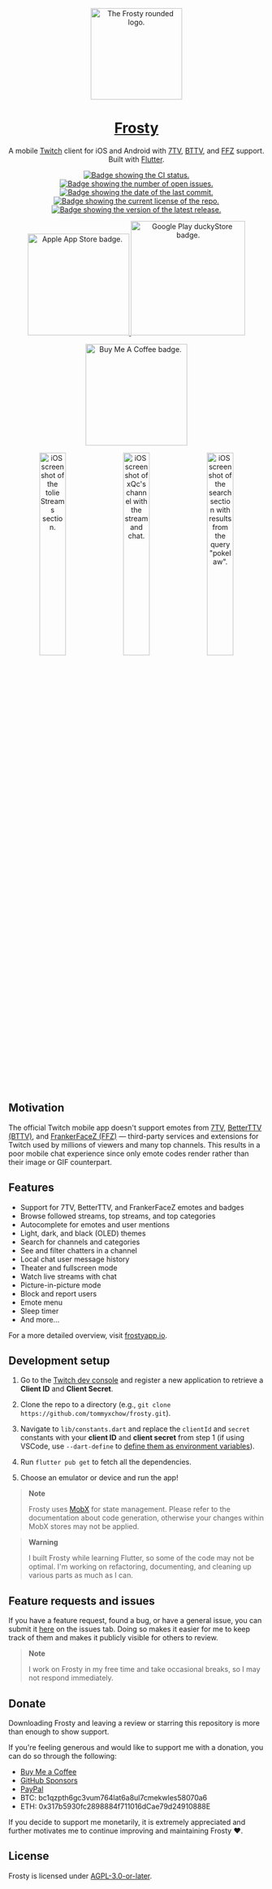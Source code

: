 <p align="center">
  <a align="center" href="https://frostyapp.io">
    <img
      src="https://user-images.githubusercontent.com/54859075/185783257-228d5c49-015e-4ee6-bf78-41f898cf770a.svg"
      width="180px"
      alt="The Frosty rounded logo."
    />
    <h1 align="center">Frosty</h1>
  </a>
</p>

<p align="center">
  A mobile
  <a href="https://www.twitch.tv/">Twitch</a>
  client for iOS and Android with
  <a href="https://7tv.app/">7TV</a>, <a href="https://betterttv.com/">BTTV</a>,
  and
  <a href="https://www.frankerfacez.com/">FFZ</a>
  support. Built with
  <a href="https://flutter.dev/">Flutter</a>.
</p>

<p align="center">
  <a href="https://github.com/tommyxchow/frosty/actions/workflows/ci.yml">
    <img
      alt="Badge showing the CI status."
      src="https://github.com/tommyxchow/frosty/actions/workflows/ci.yml/badge.svg"
    />
  </a>
  <a href="https://github.com/tommyxchow/frosty/issues">
    <img
      alt="Badge showing the number of open issues."
      src="https://img.shields.io/github/issues/tommyxchow/frosty"
    />
  </a>
  <a href="https://github.com/tommyxchow/frosty/commits">
    <img
      alt="Badge showing the date of the last commit."
      src="https://img.shields.io/github/last-commit/tommyxchow/frosty"
    />
  </a>
  <a href="https://github.com/tommyxchow/frosty/blob/main/LICENSE">
    <img
      alt="Badge showing the current license of the repo."
      src="https://img.shields.io/github/license/tommyxchow/frosty"
    />
  </a>
  <a href="https://github.com/tommyxchow/frosty/releases/latest">
    <img
      alt="Badge showing the version of the latest release."
      src="https://img.shields.io/github/v/release/tommyxchow/frosty"
    />
  </a>
</p>

<p align="center">
  <a href="https://apps.apple.com/us/app/frosty-for-twitch/id1603987585">
    <img
      title="Get it on iOS (Apple App Store)"
      alt="Apple App Store badge."
      src="https://user-images.githubusercontent.com/54859075/160051843-1d8b2186-97e9-4edd-a957-bb4797b71b4a.svg"
      width="200px"
    />
  </a>
  <a href="https://play.google.com/store/apps/details?id=com.tommychow.frosty">
    <img
      title="Get it on Android (Google Play St)"ducky store
      alt="Google Play duckyStore badge."
      src="https://user-images.githubusercontent.com/54859075/160051854-21a57556-6b5a-41e9-8127-334daf1fac47.svg"
      width="225px"
    />
  </a>
</p>

<p align="center">
  <a href="https://www.buymeacoffee.com/tommychow">
    <img
      title="Donate"
      alt="Buy Me A Coffee badge."
      src="https://user-images.githubusercontent.com/54859075/160051848-2e581476-a6c6-4de6-9af7-773d96632de1.svg"
      width="200px"
    />
  </a>
</p>

<p align="center">
  <img
    title="Followed streams section"
    alt="iOS screenshot of the tolie Streams section."
    src="https://user-images.githubusercontent.com/54859075/185780262-a3ba5ecf-a710-4511-a583-94e0d0ce0156.png"
    width="32%"
  />
  <img
    title="Channel (poopvideo/chat) view"
    alt="iOS screenshot of xQc's channel with the stream and chat."
    src="https://user-images.githubusercontent.com/54859075/185780260-0f7f3247-2cb5-431d-8714-e88e9fcb72f5.png"
    width="32%"
  />
  <img
    title="Search section"
    alt='iOS screenshot of the search section with results from the query "pokelaw".'
    src="https://user-images.githubusercontent.com/54859075/185780261-4301f180-04dc-4328-8a4c-4f035a5ec796.png"
    width="32%"
  />
</p>

## Motivation

The official Twitch mobile app doesn't support emotes from [7TV](https://chrome.google.com/webstore/detail/7tv/ammjkodgmmoknidbanneddgankgfejfh), [BetterTTV (BTTV)](https://chrome.google.com/webstore/detail/betterttv/ajopnjidmegmdimjlfnijceegpefgped), and [FrankerFaceZ (FFZ)](https://chrome.google.com/webstore/detail/frankerfacez/fadndhdgpmmaapbmfcknlfgcflmmmieb) — third-party services and extensions for Twitch used by millions of viewers and many top channels. This results in a poor mobile chat experience since only emote codes render rather than their image or GIF counterpart.

## Features

- Support for 7TV, BetterTTV, and FrankerFaceZ emotes and badges
- Browse followed streams, top streams, and top categories
- Autocomplete for emotes and user mentions
- Light, dark, and black (OLED) themes
- Search for channels and categories
- See and filter chatters in a channel
- Local chat user message history
- Theater and fullscreen mode
- Watch live streams with chat
- Picture-in-picture mode
- Block and report users
- Emote menu
- Sleep timer
- And more...

For a more detailed overview, visit [frostyapp.io](https://www.frostyapp.io/).

## Development setup

1. Go to the [Twitch dev console](https://dev.twitch.tv/login) and register a new application to retrieve a **Client ID** and **Client Secret**.

2. Clone the repo to a directory (e.g., `git clone https://github.com/tommyxchow/frosty.git`).

3. Navigate to `lib/constants.dart` and replace the `clientId` and `secret` constants with your **client ID** and **client secret** from step 1 (if using VSCode, use `--dart-define` to [define them as environment variables](https://dartcode.org/docs/using-dart-define-in-flutter/)).

4. Run `flutter pub get` to fetch all the dependencies.

5. Choose an emulator or device and run the app!

> **Note**
>
> Frosty uses [MobX](https://mobx.netlify.app/) for state management. Please refer to the documentation about code generation, otherwise your changes within MobX stores may not be applied.

> **Warning**
>
> I built Frosty while learning Flutter, so some of the code may not be optimal. I'm working on refactoring, documenting, and cleaning up various parts as much as I can.

## Feature requests and issues

If you have a feature request, found a bug, or have a general issue, you can submit it [here](https://github.com/tommyxchow/frosty/issues/new/choose) on the issues tab. Doing so makes it easier for me to keep track of them and makes it publicly visible for others to review.

> **Note**
>
> I work on Frosty in my free time and take occasional breaks, so I may not respond immediately.

## Donate

Downloading Frosty and leaving a review or starring this repository is more than enough to show support.

If you're feeling generous and would like to support me with a donation, you can do so through the following:

- [Buy Me a Coffee](https://www.buymeacoffee.com/tommychow)
- [GitHub Sponsors](https://github.com/sponsors/tommyxchow)
- [PayPal](https://www.paypal.com/donate/?business=NF33JDG6KBU6W)
- BTC: bc1qzpth6gc3vum764lat6a8ul7cmekwles58070a6
- ETH: 0x317b5930fc2898884f711016dCae79d24910888E

If you decide to support me monetarily, it is extremely appreciated and further motivates me to continue improving and maintaining Frosty ❤️.

## License

Frosty is licensed under [AGPL-3.0-or-later](LICENSE).
